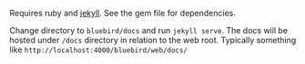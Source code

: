 Requires ruby and [jekyll](http://jekyllrb.com/). See the gem file for dependencies.

Change directory to `bluebird/docs` and run `jekyll serve`. The docs will be hosted under `/docs` directory in relation to the web root. Typically something like `http://localhost:4000/bluebird/web/docs/`


